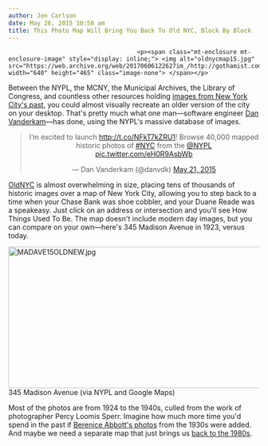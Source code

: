 ```yaml
---
author: Jen Carlson
date: May 26, 2015 10:58 am
title: This Photo Map Will Bring You Back To Old NYC, Block By Block
---
```


	
										<p><span class="mt-enclosure mt-enclosure-image" style="display: inline;"> <img alt="oldnycmap15.jpg" src="https://web.archive.org/web/20170606122627im_/http://gothamist.com/attachments/arts_jen/oldnycmap15.jpg" width="640" height="465" class="image-none"> </span></p>

<p>Between the NYPL, the MCNY, the Municipal Archives, the Library of Congress, and countless other resources holding <a href="https://web.archive.org/web/20170606122627/http://gothamist.com/tags/flashback">images from New York City&apos;s past</a>, you could almost visually recreate an older version of the city on your desktop. That&apos;s pretty much what one man&#x2014;software engineer <a href="https://web.archive.org/web/20170606122627/https://twitter.com/danvdk">Dan Vanderkam</a>&#x2014;has done, using the NYPL&apos;s massive database of images. </p>

<center><blockquote class="twitter-tweet" lang="en"><p lang="en" dir="ltr">I&#x2019;m excited to launch <a href="https://web.archive.org/web/20170606122627/http://t.co/NFkT7kZRU1">http://t.co/NFkT7kZRU1</a>! Browse 40,000 mapped historic photos of <a href="https://web.archive.org/web/20170606122627/https://twitter.com/hashtag/NYC?src=hash">#NYC</a> from the <a href="https://web.archive.org/web/20170606122627/https://twitter.com/nypl">@NYPL</a> <a href="https://web.archive.org/web/20170606122627/http://t.co/eH0R9AsbWb">pic.twitter.com/eH0R9AsbWb</a></p>&#x2014; Dan Vanderkam (@danvdk) <a href="https://web.archive.org/web/20170606122627/https://twitter.com/danvdk/status/601381598525796352">May 21, 2015</a></blockquote>
<script async src="//web.archive.org/web/20170606122627js_/http://platform.twitter.com/widgets.js" charset="utf-8"></script></center>

<p><a href="https://web.archive.org/web/20170606122627/http://www.oldnyc.org/">OldNYC</a> is almost overwhelming in size, placing tens of thousands of historic images over a map of New York City, allowing you to step back to a time when your Chase Bank was shoe cobbler, and your Duane Reade was a speakeasy. Just click on an address or intersection and you&apos;ll see How Things Used To Be. The map doesn&apos;t include modern day images, but you can compare on your own&#x2014;here&apos;s 345 Madison Avenue in 1923, versus today.</p>

<p><span class="mt-enclosure mt-enclosure-image" style="display: inline;"> <img alt="MADAVE15OLDNEW.jpg" src="https://web.archive.org/web/20170606122627im_/http://gothamist.com/attachments/arts_jen/MADAVE15OLDNEW.jpg" width="640" height="284" class="image-none"> </span><br>
<span class="photo_caption">345 Madison Avenue (via NYPL and Google Maps)</span></p>

<p>Most of the photos are from 1924 to the 1940s, culled from the work of photographer Percy Loomis Sperr. Imagine how much more time you&apos;d spend in the past if <a href="https://web.archive.org/web/20170606122627/http://digitalcollections.nypl.org/collections/changing-new-york#/?tab=about">Berenice Abbott&apos;s photos</a> from the 1930s were added. And maybe we need a separate map that just brings us <a href="https://web.archive.org/web/20170606122627/http://gothamist.com/2012/01/18/amazing_photos_of_1980s_new_york_ci.php">back to the 1980s</a>.</p>					
										
									
				